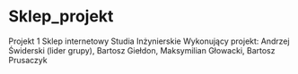 # Sklep_projekt
Projekt 1 Sklep internetowy
Studia Inżynierskie
Wykonujący projekt: Andrzej Świderski (lider grupy), Bartosz Giełdon, Maksymilian Głowacki,
Bartosz Prusaczyk
